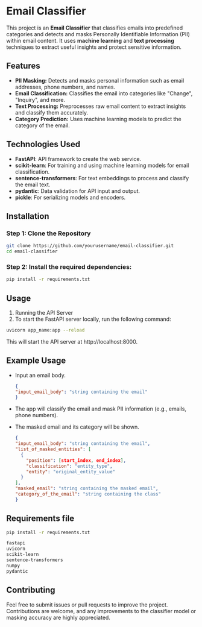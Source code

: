 # Email Classifier

This project is an **Email Classifier** that classifies emails into predefined categories and detects and masks Personally Identifiable Information (PII) within email content. It uses **machine learning** and **text processing** techniques to extract useful insights and protect sensitive information.

## Features
- **PII Masking:** Detects and masks personal information such as email addresses, phone numbers, and names.
- **Email Classification:** Classifies the email into categories like "Change", "Inquiry", and more.
- **Text Processing:** Preprocesses raw email content to extract insights and classify them accurately.
- **Category Prediction:** Uses machine learning models to predict the category of the email.

## Technologies Used
- **FastAPI**: API framework to create the web service.
- **scikit-learn**: For training and using machine learning models for email classification.
- **sentence-transformers**: For text embeddings to process and classify the email text.
- **pydantic**: Data validation for API input and output.
- **pickle**: For serializing models and encoders.

## Installation

### Step 1: Clone the Repository

```bash
git clone https://github.com/yourusername/email-classifier.git
cd email-classifier
```
### Step 2: Install the required dependencies:
```bash
pip install -r requirements.txt
```

## Usage
1. Running the API Server
2. To start the FastAPI server locally, run the following command:
```bash
uvicorn app_name:app --reload
```
This will start the API server at http://localhost:8000.

## Example Usage

- Input an email body.
  ```json
  {
  "input_email_body": "string containing the email"
  }
  ```

- The app will classify the email and mask PII information (e.g., emails, phone numbers).
- The masked email and its category will be shown.
  ```json
  {
  "input_email_body": "string containing the email",
  "list_of_masked_entities": [
    {
      "position": [start_index, end_index],
      "classification": "entity_type",
      "entity": "original_entity_value"
    }
  ],
  "masked_email": "string containing the masked email",
  "category_of_the_email": "string containing the class"
  }
  ```
## Requirements file
```bash
pip install -r requirements.txt
```
```txt
fastapi
uvicorn
scikit-learn
sentence-transformers
numpy
pydantic
```

## Contributing

Feel free to submit issues or pull requests to improve the project. Contributions are welcome, and any improvements to the classifier model or masking accuracy are highly appreciated.
